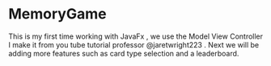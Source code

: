 # MemoryGame
This is my first  time working with JavaFx , we use the Model View Controller 
I make it from you tube tutorial professor @jaretwright223 .
Next we will be adding more features such as card type selection and a leaderboard.
